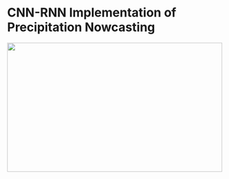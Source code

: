 # CNN-RNN Implementation of Precipitation Nowcasting

<img src="https://user-images.githubusercontent.com/62899961/159891664-e9f432af-8f5e-4af6-8f4e-e132f4eaea04.png" width="500" height="300">
